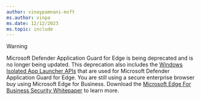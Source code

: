 ```yaml
---
author: vinaypamnani-msft
ms.author: vinpa
ms.date: 12/12/2023
ms.topic: include
---
```


> [!WARNING]
> Microsoft Defender Application Guard for Edge is being deprecated and is no longer being updated. This deprecation also includes the [Windows Isolated App Launcher APIs](/win32/api/isolatedapplauncher/)  that are used for Microsoft Defender Application Guard for Edge. You are still using a secure enterprise browser buy using Microsoft Edge for Business. Download the [Microsoft Edge For Business Security Whitepaper](https://edgestatic.azureedge.net/shared/cms/pdfs/Microsoft_Edge_Security_Whitepaper_v2.pdf) to learn more.
